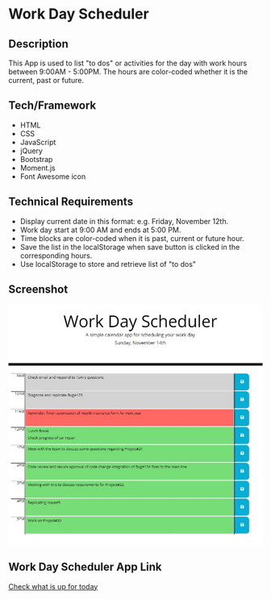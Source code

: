 # Work Day Scheduler

## Description
This App is used to list "to dos" or activities for the day with work hours between 9:00AM - 5:00PM. The hours are color-coded whether it is the current, past or future.

## Tech/Framework
* HTML
* CSS
* JavaScript
* jQuery
* Bootstrap
* Moment.js
* Font Awesome icon

## Technical Requirements
* Display current date in this format: e.g. Friday, November 12th.
* Work day start at 9:00 AM and ends at 5:00 PM.
* Time blocks are color-coded when it is past, current or future hour.
* Save the list in the localStorage when save button is clicked in the corresponding hours.
* Use localStorage to store and retrieve list of "to dos"

## Screenshot
![Page 1](./assets/images/screenshot.jpg)


## Work Day Scheduler App Link
[Check what is up for today](https://jojobautistaum.github.io/work-day-scheduler/)

